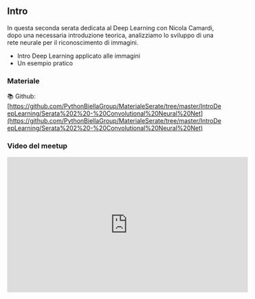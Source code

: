 ## Intro

In questa seconda serata dedicata al Deep Learning con Nicola Camardi, dopo una necessaria introduzione teorica, analizziamo lo sviluppo di una rete neurale per il riconoscimento di immagini.

* Intro Deep Learning applicato alle immagini
* Un esempio pratico
  
### Materiale

📚 Github:
[https://github.com/PythonBiellaGroup/MaterialeSerate/tree/master/IntroDeepLearning/Serata%202%20-%20Convolutional%20Neural%20Net](https://github.com/PythonBiellaGroup/MaterialeSerate/tree/master/IntroDeepLearning/Serata%202%20-%20Convolutional%20Neural%20Net)


### Video del meetup

<iframe width="560" height="315" src="https://www.youtube.com/embed/cP7TuzW7r1k?si=XOxzooLSQQ2p9P1K" title="YouTube video player" frameborder="0" allow="accelerometer; autoplay; clipboard-write; encrypted-media; gyroscope; picture-in-picture; web-share" allowfullscreen></iframe>